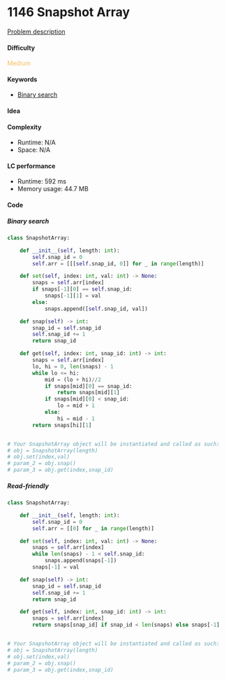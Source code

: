 1146 Snapshot Array
=======================
[Problem description](https://leetcode.com/problems/snapshot-array/)

#### Difficulty
<span style="color:#FABC60">Medium</span>

#### Keywords
- [Binary search](../categories/binary_search.md)
  
#### Idea


#### Complexity
- Runtime: N/A
- Space: N/A
  
#### LC performance
- Runtime: 592 ms
- Memory usage: 44.7 MB

#### Code
##### Binary search
```python
class SnapshotArray:

    def __init__(self, length: int):
        self.snap_id = 0
        self.arr = [[[self.snap_id, 0]] for _ in range(length)]

    def set(self, index: int, val: int) -> None:
        snaps = self.arr[index]
        if snaps[-1][0] == self.snap_id:
            snaps[-1][1] = val
        else:
            snaps.append([self.snap_id, val])

    def snap(self) -> int:
        snap_id = self.snap_id
        self.snap_id += 1
        return snap_id

    def get(self, index: int, snap_id: int) -> int:
        snaps = self.arr[index]
        lo, hi = 0, len(snaps) - 1
        while lo <= hi:
            mid = (lo + hi)//2
            if snaps[mid][0] == snap_id:
                return snaps[mid][1]
            if snaps[mid][0] < snap_id:
                lo = mid + 1
            else:
                hi = mid - 1
        return snaps[hi][1]


# Your SnapshotArray object will be instantiated and called as such:
# obj = SnapshotArray(length)
# obj.set(index,val)
# param_2 = obj.snap()
# param_3 = obj.get(index,snap_id)
```


##### Read-friendly
```python
class SnapshotArray:

    def __init__(self, length: int):
        self.snap_id = 0
        self.arr = [[0] for _ in range(length)]

    def set(self, index: int, val: int) -> None:
        snaps = self.arr[index]
        while len(snaps) - 1 < self.snap_id:
            snaps.append(snaps[-1])
        snaps[-1] = val

    def snap(self) -> int:
        snap_id = self.snap_id
        self.snap_id += 1
        return snap_id

    def get(self, index: int, snap_id: int) -> int:
        snaps = self.arr[index]
        return snaps[snap_id] if snap_id < len(snaps) else snaps[-1]


# Your SnapshotArray object will be instantiated and called as such:
# obj = SnapshotArray(length)
# obj.set(index,val)
# param_2 = obj.snap()
# param_3 = obj.get(index,snap_id)
```